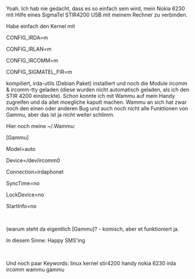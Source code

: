 <html><body><p>Yoah. Ich hab nie gedacht, dass es so einfach sein wird, mein Nokia 6230 mit Hilfe eines SigmaTel STIR4200 USB mit meinem Rechner zu verbinden.<br>

Habe einfach den Kernel mit<br>

CONFIG_IRDA=m<br>

CONFIG_IRLAN=m<br>

CONFIG_IRCOMM=m<br>

CONFIG_SIGMATEL_FIR=m<br>

kompiliert, irda-utils (Debian Paket) installiert und noch die Module ircomm &amp; ircomm-tty geladen (diese wurden nicht automatisch geladen, als ich den STIR 4200 einsteckte). Schon konnte ich mit Wammu auf mein Handy zugreifen und da allet moegliche kaputt machen. Wammu an sich hat zwar noch den einen oder anderen Bug und auch noch nicht alle Funktionen von Gammu, aber das ist ja nicht weiter schlimm.<br>

Hier noch meine ~/.Wammu:<br>

[Gammu]<br>

Model=auto<br>

Device=/dev/ircomm0<br>

Connection=irdaphonet<br>

SyncTime=no<br>

LockDevice=no<br>

StartInfo=no<br>

<br>

(warum steht da eigentlich [Gammu]? - komisch, aber et funktioniert ja.<br>

In diesem Sinne: Happy SMS'ing<br>

<br>

Und noch paar Keywords: linux kernel stir4200 handy nokia 6230 irda ircomm wammu gammu</p></body></html>